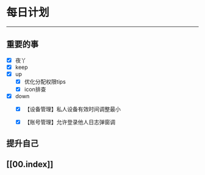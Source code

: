
# 每日计划
---
## 重要的事

- [x]    夜丫
- [x]   keep
- [x]  up
	- [x] 优化分配权限tips
	- [x] icon排查
- [x] down
	- [x] 【设备管理】私人设备有效时间调整最小
	- [x] 【账号管理】允许登录他人日志弹窗调



## 提升自己

  



## [[00.index]]










